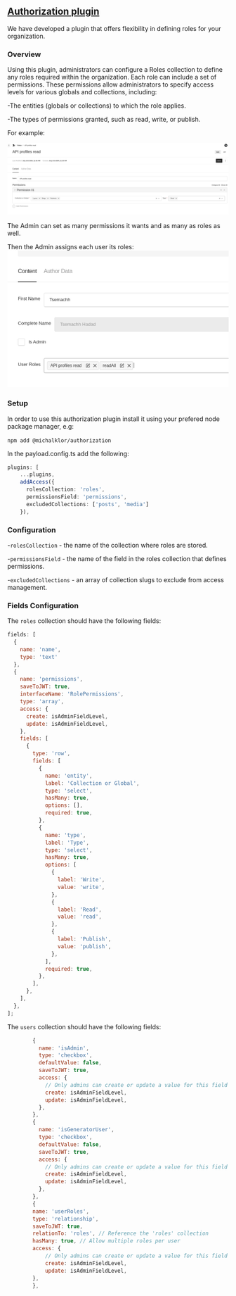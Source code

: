 ## [Authorization plugin](./src/index.ts)

We have developed a plugin that offers flexibility in defining roles for your organization.

### Overview

Using this plugin, administrators can configure a Roles collection to define any roles required within the organization. Each role can include a set of permissions. These permissions allow administrators to specify access levels for various globals and collections, including:

-The entities (globals or collections) to which the role applies.

-The types of permissions granted, such as read, write, or publish.

For example:

![img.png](./images/img.png)

The Admin can set as many permissions it wants and as many as roles as well.

Then the Admin assigns each user its roles:
![img_1.png](./images/img_1.png)

 ### Setup

In order to use this authorization plugin install it using your prefered node package manager, e.g:

`npm add @michalklor/authorization`

In the payload.config.ts add the following:

```typescript
plugins: [
    ...plugins,
    addAccess({
      rolesCollection: 'roles',
      permissionsField: 'permissions',
      excludedCollections: ['posts', 'media']
    }),
```

### Configuration

-`rolesCollection` - the name of the collection where roles are stored.

-`permissionsField` - the name of the field in the roles collection that defines permissions.

-`excludedCollections` - an array of collection slugs to exclude from access management.

### Fields Configuration

The `roles` collection should have the following fields:

```javascript
fields: [
  {
    name: 'name',
    type: 'text'
  },
  {
    name: 'permissions',
    saveToJWT: true, 
    interfaceName: 'RolePermissions',
    type: 'array',
    access: {
      create: isAdminFieldLevel,
      update: isAdminFieldLevel,
    },
    fields: [
      {
        type: 'row', 
        fields: [
          {
            name: 'entity',
            label: 'Collection or Global',
            type: 'select',
            hasMany: true,
            options: [], 
            required: true,
          },
          {
            name: 'type',
            label: 'Type',
            type: 'select',
            hasMany: true,
            options: [
              {
                label: 'Write',
                value: 'write',
              },
              {
                label: 'Read',
                value: 'read',
              },
              {
                label: 'Publish',
                value: 'publish',
              },
            ],
            required: true,
          },
        ],
      },
    ],
  },
];
```

The `users` collection should have the following fields:

```javascript
        {
          name: 'isAdmin',
          type: 'checkbox',
          defaultValue: false,
          saveToJWT: true,
          access: {
            // Only admins can create or update a value for this field
            create: isAdminFieldLevel,
            update: isAdminFieldLevel,
          },
        },
        {
          name: 'isGeneratorUser',
          type: 'checkbox',
          defaultValue: false,
          saveToJWT: true,
          access: {
            // Only admins can create or update a value for this field
            create: isAdminFieldLevel,
            update: isAdminFieldLevel,
          },
        },
        {
        name: 'userRoles',
        type: 'relationship',
        saveToJWT: true,
        relationTo: 'roles', // Reference the 'roles' collection
        hasMany: true, // Allow multiple roles per user
        access: {
            // Only admins can create or update a value for this field
            create: isAdminFieldLevel,
            update: isAdminFieldLevel,
        },
        },
```
